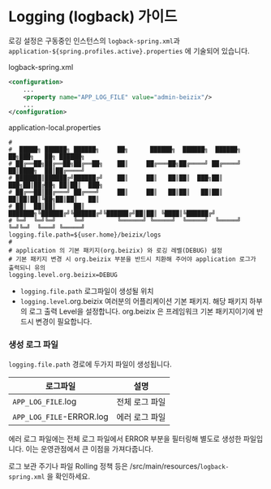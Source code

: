 # Logging (logback) 가이드

로깅 설정은 구동중인 인스턴스의 `logback-spring.xml`과 `application-${spring.profiles.active}.properties` 에 기술되어 있습니다.  

logback-spring.xml
```xml
<configuration>
    ...
    <property name="APP_LOG_FILE" value="admin-beizix"/>
    ...
</configuration>
```

application-local.properties
```properties
#
#  █████╗ ██████╗ ██████╗     ██╗      ██████╗  ██████╗  ██████╗ ██╗███╗   ██╗ ██████╗
# ██╔══██╗██╔══██╗██╔══██╗    ██║     ██╔═══██╗██╔════╝ ██╔════╝ ██║████╗  ██║██╔════╝
# ███████║██████╔╝██████╔╝    ██║     ██║   ██║██║  ███╗██║  ███╗██║██╔██╗ ██║██║  ███╗
# ██╔══██║██╔═══╝ ██╔═══╝     ██║     ██║   ██║██║   ██║██║   ██║██║██║╚██╗██║██║   ██║
# ██║  ██║██║     ██║         ███████╗╚██████╔╝╚██████╔╝╚██████╔╝██║██║ ╚████║╚██████╔╝
# ╚═╝  ╚═╝╚═╝     ╚═╝         ╚══════╝ ╚═════╝  ╚═════╝  ╚═════╝ ╚═╝╚═╝  ╚═══╝ ╚═════╝
logging.file.path=${user.home}/beizix/logs
#
# application 의 기본 패키지(org.beizix) 와 로깅 레벨(DEBUG) 설정
# 기본 패키지 변경 시 org.beizix 부분을 반드시 치환해 주어야 application 로그가 출력되니 유의
logging.level.org.beizix=DEBUG
```

* `logging.file.path` 로그파일이 생성될 위치
* `logging.level`.org.beizix 여러분의 어플리케이션 기본 패키지. 해당 패키지 하부의 로그 출력 Level을 설정합니다. org.beizix 은 프레임워크 기본 패키지이기에 반드시 변경이 필요합니다.

### 생성 로그 파일
`logging.file.path` 경로에 두가지 파일이 생성됩니다.

|로그파일|설명|
|---|---|
|`APP_LOG_FILE`.log| 전체 로그 파일|
|`APP_LOG_FILE`-ERROR.log| 에러 로그 파일|

에러 로그 파일에는 전체 로그 파일에서 ERROR 부분을 필터링해 별도로 생성한 파일입니다. 이는 운영관점에서 큰 이점을 가져다줍니다. 

로그 보관 주기나 파일 Rolling 정책 등은 /src/main/resources/`logback-spring.xml` 을 확인하세요. 
